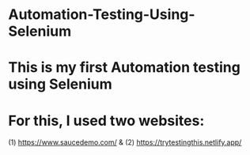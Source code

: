 # Automation-Testing-Using-Selenium
# This is my first Automation testing  using Selenium
# For this, I used two websites:  
(1) https://www.saucedemo.com/    &
(2) https://trytestingthis.netlify.app/
